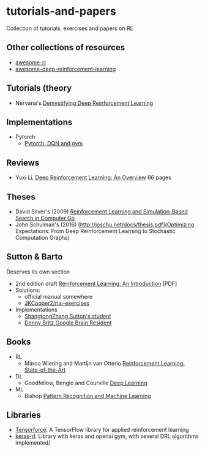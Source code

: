 # tutorials-and-papers
Collection of tutorials, exercises and papers on RL

## Other collections of resources

- [awesome-rl](https://github.com/aikorea/awesome-rl)
- [awesome-deep-reinforcement-learning](https://github.com/williamd4112/awesome-deep-reinforcement-learning)

## Tutorials (theory



- Nervana's [Demystifying Deep Reinforcement Learning](https://www.intelnervana.com/demystifying-deep-reinforcement-learning/)

## Implementations

- Pytorch
  - [Pytorch, DQN and gym](http://pytorch.org/tutorials/intermediate/reinforcement_q_learning.html#sphx-glr-intermediate-reinforcement-q-learning-py)
  
## Reviews

- Yuxi Li, [Deep Reinforcement Learning: An Overview](https://arxiv.org/abs/1701.07274)
66 pages

## Theses

- David Silver's (2009) [Reinforcement Learning and Simulation-Based Search in Computer Go](http://papersdb.cs.ualberta.ca/~papersdb/uploaded_files/1029/paper_thesis.pdf)
- John Schulman's (2016) [http://joschu.net/docs/thesis.pdf](Optimizing Expectations: From Deep Reinforcement Learning to Stochastic Computation Graphs)

## Sutton & Barto
Deserves its own section

- 2nd edition draft [Reinforcement Learning: An Introduction](http://incompleteideas.net/sutton/book/bookdraft2017june.pdf) [PDF]
- Solutions:
  - official manual somewhere
  - [JKCooper2/rlai-exercises](https://github.com/JKCooper2/rlai-exercises)
- Implementations
  - [ShangtongZhang Sutton's student](https://github.com/ShangtongZhang/reinforcement-learning-an-introduction)
  - [Denny Britz Google Brain Resident](https://github.com/dennybritz/reinforcement-learning)


## Books

- RL
  - Marco Wiering and Martijn van Otterlo [Reinforcement Learning: State-of-the-Art](https://smile.amazon.com/Reinforcement-Learning-State-Art-Optimization/dp/364227644X)
- DL
  - Goodfellow, Bengio and Courville [Deep Learning](http://www.deeplearningbook.org/)
- ML
  - Bishop [Pattern Recognition and Machine Learning](https://smile.amazon.com/Pattern-Recognition-Learning-Information-Statistics/dp/0387310738)

## Libraries

- [Tensorforce](https://github.com/reinforceio/tensorforce): A TensorFlow library for applied reinforcement learning
- [keras-rl](https://github.com/matthiasplappert/keras-rl): Library with keras and openai gym, with several DRL algorithms implemented/
